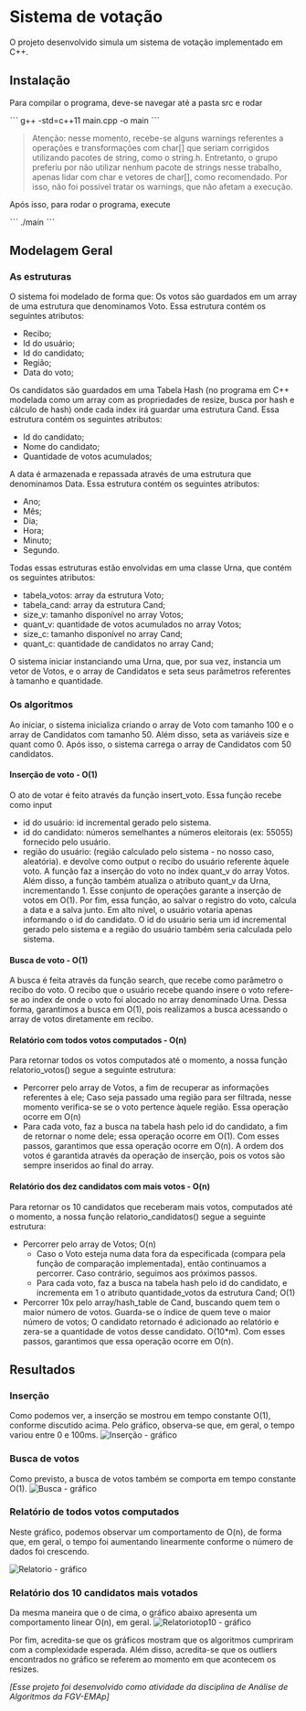# Sistema de votação

O projeto desenvolvido simula um sistema de votação implementado em C++. 

## Instalação

Para compilar o programa, deve-se navegar até a pasta src e rodar

ˋˋˋ
g++ -std=c++11 main.cpp -o main
ˋˋˋ

> Atenção: nesse momento, recebe-se alguns warnings referentes a operações e transformações com char[] que seriam corrigidos
> utilizando pacotes de string, como o string.h. Entretanto, o grupo preferiu por não utilizar nenhum pacote de strings nesse 
> trabalho, apenas lidar com char e vetores de char[], como recomendado. Por isso, não foi possível tratar os warnings, que não 
> afetam a execução.

Após isso, para rodar o programa, execute

ˋˋˋ
./main
ˋˋˋ

## Modelagem Geral

### As estruturas

O sistema foi modelado de forma que:
Os votos são guardados em um array de uma estrutura que denominamos Voto. Essa estrutura contém os seguintes atributos:
- Recibo;
- Id do usuário;
- Id do candidato;
- Região;
- Data do voto;

Os candidatos são guardados em uma Tabela Hash (no programa em C++ modelada como um array com as propriedades de resize, busca por hash e cálculo de hash) onde cada index irá guardar uma estrutura Cand. Essa estrutura contém os seguintes atributos:
- Id do candidato;
- Nome do candidato;
- Quantidade de votos acumulados;

A data é armazenada e repassada através de uma estrutura que denominamos Data. Essa estrutura contém os seguintes atributos:
- Ano;
- Mês;
- Dia;
- Hora;
- Minuto;
- Segundo.

Todas essas estruturas estão envolvidas em uma classe Urna, que contém os seguintes atributos:
- tabela_votos:  array da estrutura Voto;
- tabela_cand: array da estrutura Cand;
- size_v: tamanho disponível no array Votos;
- quant_v: quantidade de votos acumulados no array Votos;
- size_c: tamanho disponível no array Cand;
- quant_c: quantidade de candidatos no array Cand;

O sistema iniciar instanciando uma Urna, que, por sua vez, instancia um vetor de Votos, e o array de Candidatos e seta seus parâmetros referentes à tamanho e quantidade.

### Os algoritmos

Ao iniciar, o sistema inicializa criando o array de Voto com tamanho 100 e o array de Candidatos com tamanho 50. Além disso, seta as variáveis size e quant como 0. Após isso, o sistema carrega o array de Candidatos com 50 candidatos.

#### Inserção de voto - O(1)
O ato de votar é feito através da função insert_voto. Essa função recebe como input
- id do usuário: id incremental gerado pelo sistema.
- id do candidato: números semelhantes a números eleitorais (ex: 55055) fornecido pelo usuário.
- região do usuário: (região calculado pelo sistema - no nosso caso, aleatória).
e devolve como output o recibo do usuário referente àquele voto. A função faz a inserção do voto no index quant_v do array Votos. Além disso, a função também atualiza o atributo quant_v da Urna, incrementando 1. Esse conjunto de operações garante a inserção de votos em O(1). Por fim, essa função, ao salvar o registro do voto, calcula a data e a salva junto.
Em alto nível, o usuário votaria apenas informando o id do candidato. O id do usuário seria um id incremental gerado pelo sistema e a região do usuário também seria calculada pelo sistema.

#### Busca de voto - O(1)
A busca é feita através da função search, que recebe como parâmetro o recibo do voto.
O recibo que o usuário recebe quando insere o voto refere-se ao index de onde o voto foi alocado no array denominado Urna. Dessa forma, garantimos a busca em O(1), pois realizamos a busca acessando o array de votos diretamente em recibo.

#### Relatório com todos votos computados - O(n)
Para retornar todos os votos computados até o momento, a nossa função relatorio_votos() segue a seguinte estrutura:
- Percorrer pelo array de Votos, a fim de recuperar as informações referentes à ele; Caso seja passado uma região para ser filtrada, nesse momento verifica-se se o voto pertence àquele região. Essa operação ocorre em O(n)
- Para cada voto, faz a busca na tabela hash pelo id do candidato, a fim de retornar o nome dele; essa operação ocorre em O(1).
Com esses passos, garantimos que essa operação ocorre em O(n). A ordem dos votos é garantida através da operação de inserção, pois os votos são sempre inseridos ao final do array.

#### Relatório dos dez candidatos com mais votos - O(n)
Para retornar os 10 candidatos que receberam mais votos, computados até o momento, a nossa função relatorio_candidatos() segue a seguinte estrutura:
- Percorrer pelo array de Votos; O(n)
    - Caso o Voto esteja numa data fora da especificada (compara pela função de comparação implementada), então continuamos a percorrer. Caso contrário, seguimos aos próximos passos.
    - Para cada voto, faz a busca na tabela hash pelo id do candidato, e incrementa em 1 o atributo quantidade_votos da estrutura Cand; O(1)
- Percorrer 10x pelo array/hash_table de Cand, buscando quem tem o maior número de votos. Guarda-se o índice de quem teve o maior número de votos; O candidato retornado é adicionado ao relatório e zera-se a quantidade de votos desse candidato. O(10*m).
Com esses passos, garantimos que essa operação ocorre em O(n).

## Resultados

### Inserção
Como podemos ver, a inserção se mostrou em tempo constante O(1), conforme discutido acima. Pelo gráfico, observa-se que, em geral, o tempo variou entre 0 e 100ms.
![Inserção - gráfico](imgs/insercao.png)

### Busca de votos
Como previsto, a busca de votos também se comporta em tempo constante O(1).
![Busca - gráfico](imgs/busca.png)

### Relatório de todos votos computados
Neste gráfico, podemos observar um comportamento de O(n), de forma que, em geral, o tempo foi aumentando linearmente conforme o número de dados foi crescendo.

![Relatorio - gráfico](imgs/relat.png)


### Relatório dos 10 candidatos mais votados
Da mesma maneira que o de cima, o gráfico abaixo apresenta um comportamento linear O(n), em geral.
![Relatoriotop10 - gráfico](imgs/relat10.png)

Por fim, acredita-se que os gráficos mostram que os algoritmos cumpriram com a complexidade esperada. Além disso, acredita-se que os outliers encontrados no gráfico se referem ao momento em que acontecem os resizes.

*[Esse projeto foi desenvolvido como atividade da disciplina de Análise de Algoritmos da FGV-EMAp]*
